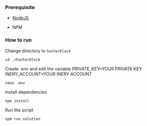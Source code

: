 ### Prerequisite

- [NodeJS](https://nodejs.org/en/)

- NPM



### How to run

Change directory to ```hunterblock```

```shell
cd ./hunterblock
```

Create .env and edit the variable
PRIVATE_KEY=YOUR PRIVATE KEY
INERY_ACCOUNT=YOUR INERY ACCOUNT

```shell
nano .env
```

Install dependencies

```shell
npm install
```

Run the script

```
npm run solution
```
